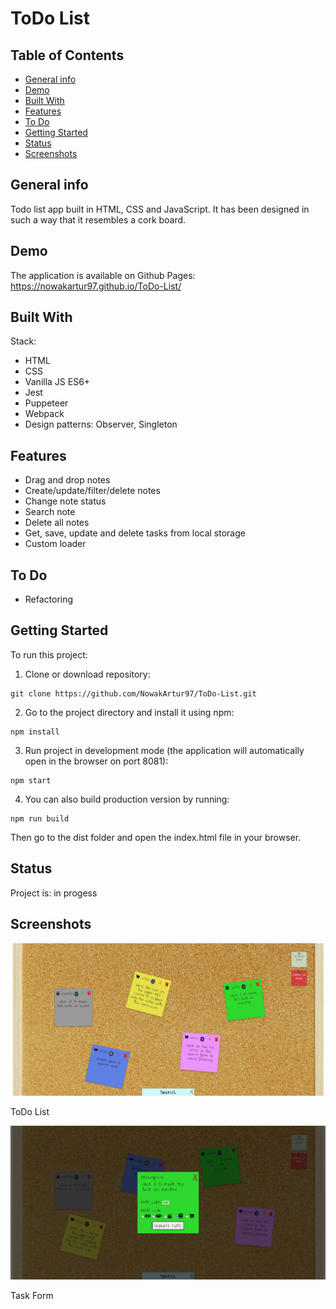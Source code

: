 # ToDo List

## Table of Contents

- [General info](#general-info)
- [Demo](#demo)
- [Built With](#built-with)
- [Features](#features)
- [To Do](#to-do)
- [Getting Started](#getting-started)
- [Status](#status)
- [Screenshots](#screenshots)

## General info

Todo list app built in HTML, CSS and JavaScript. It has been designed in such a way that it resembles a cork board.

## Demo

The application is available on Github Pages: https://nowakartur97.github.io/ToDo-List/

## Built With

Stack:

- HTML
- CSS
- Vanilla JS ES6+
- Jest
- Puppeteer
- Webpack
- Design patterns: Observer, Singleton

## Features

- Drag and drop notes
- Create/update/filter/delete notes
- Change note status
- Search note
- Delete all notes
- Get, save, update and delete tasks from local storage
- Custom loader

## To Do

- Refactoring

## Getting Started

To run this project:

1. Clone or download repository:

```
git clone https://github.com/NowakArtur97/ToDo-List.git
```

2. Go to the project directory and install it using npm:

```
npm install
```

3. Run project in development mode (the application will automatically open in the browser on port 8081):

```
npm start
```

4. You can also build production version by running:

```
npm run build
```

Then go to the dist folder and open the index.html file in your browser.

## Status

Project is: in progess

## Screenshots

![ToDo List](./screenshots/main-view.jpg)

ToDo List

![Note Form](./screenshots/note-form.jpg)

Task Form
